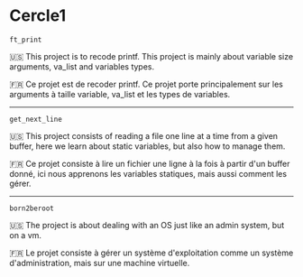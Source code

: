 # Cercle1

`ft_print`

:us: This project is to recode printf. This project is mainly about variable size arguments, va_list and variables types.

:fr: Ce projet est de recoder printf. Ce projet porte principalement sur les arguments à taille variable, va_list et les types de variables.

- - -

`get_next_line`

:us: This project consists of reading a file one line at a time from a given buffer, here we learn about static variables, but also how to manage them.

:fr: Ce projet consiste à lire un fichier une ligne à la fois à partir d'un buffer donné, ici nous apprenons les variables statiques, mais aussi comment les gérer.

- - -

`born2beroot`

:us: The project is about dealing with an OS just like an admin system, but on a vm.

:fr: Le projet consiste à gérer un système d'exploitation comme un système d'administration, mais sur une machine virtuelle.
